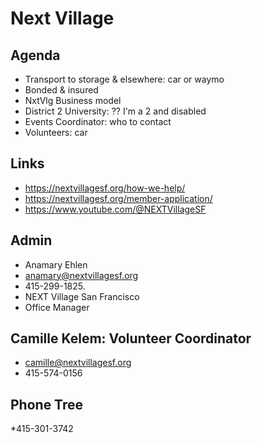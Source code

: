 # Next Village

## Agenda

* Transport to storage & elsewhere: car or waymo
* Bonded & insured
* NxtVlg Business model
* District 2 University: ?? I'm a 2 and disabled
* Events Coordinator: who to contact
* Volunteers: car

## Links

* https://nextvillagesf.org/how-we-help/
* https://nextvillagesf.org/member-application/
* https://www.youtube.com/@NEXTVillageSF

## Admin

* Anamary Ehlen
* anamary@nextvillagesf.org
*  415-299-1825.
* NEXT Village San Francisco
* Office Manager

## Camille Kelem: Volunteer Coordinator

* camille@nextvillagesf.org
* 415-574-0156

## Phone Tree

*415-301-3742
